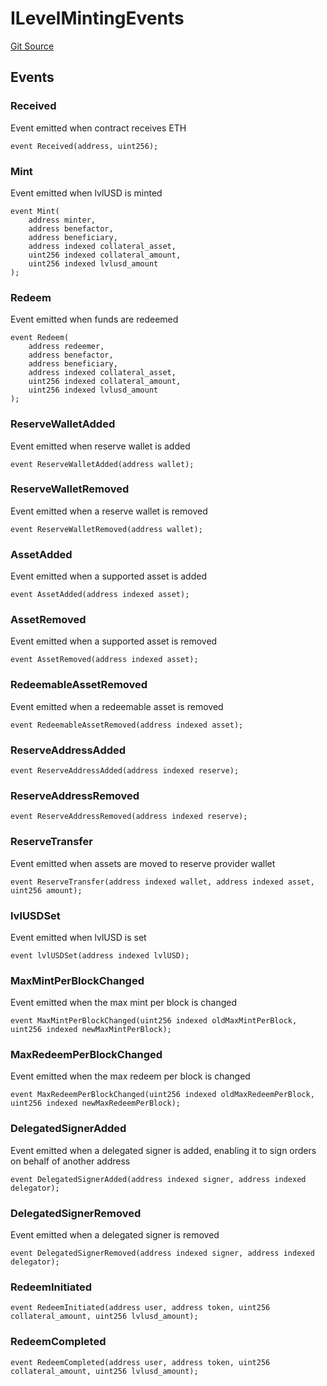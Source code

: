 # ILevelMintingEvents
[Git Source](https://github.com/Level-Money/contracts/blob/6210538f7de83f92b07f38679d7d19520c984a03/src/v1/interfaces/ILevelMintingEvents.sol)


## Events
### Received
Event emitted when contract receives ETH


```solidity
event Received(address, uint256);
```

### Mint
Event emitted when lvlUSD is minted


```solidity
event Mint(
    address minter,
    address benefactor,
    address beneficiary,
    address indexed collateral_asset,
    uint256 indexed collateral_amount,
    uint256 indexed lvlusd_amount
);
```

### Redeem
Event emitted when funds are redeemed


```solidity
event Redeem(
    address redeemer,
    address benefactor,
    address beneficiary,
    address indexed collateral_asset,
    uint256 indexed collateral_amount,
    uint256 indexed lvlusd_amount
);
```

### ReserveWalletAdded
Event emitted when reserve wallet is added


```solidity
event ReserveWalletAdded(address wallet);
```

### ReserveWalletRemoved
Event emitted when a reserve wallet is removed


```solidity
event ReserveWalletRemoved(address wallet);
```

### AssetAdded
Event emitted when a supported asset is added


```solidity
event AssetAdded(address indexed asset);
```

### AssetRemoved
Event emitted when a supported asset is removed


```solidity
event AssetRemoved(address indexed asset);
```

### RedeemableAssetRemoved
Event emitted when a redeemable asset is removed


```solidity
event RedeemableAssetRemoved(address indexed asset);
```

### ReserveAddressAdded

```solidity
event ReserveAddressAdded(address indexed reserve);
```

### ReserveAddressRemoved

```solidity
event ReserveAddressRemoved(address indexed reserve);
```

### ReserveTransfer
Event emitted when assets are moved to reserve provider wallet


```solidity
event ReserveTransfer(address indexed wallet, address indexed asset, uint256 amount);
```

### lvlUSDSet
Event emitted when lvlUSD is set


```solidity
event lvlUSDSet(address indexed lvlUSD);
```

### MaxMintPerBlockChanged
Event emitted when the max mint per block is changed


```solidity
event MaxMintPerBlockChanged(uint256 indexed oldMaxMintPerBlock, uint256 indexed newMaxMintPerBlock);
```

### MaxRedeemPerBlockChanged
Event emitted when the max redeem per block is changed


```solidity
event MaxRedeemPerBlockChanged(uint256 indexed oldMaxRedeemPerBlock, uint256 indexed newMaxRedeemPerBlock);
```

### DelegatedSignerAdded
Event emitted when a delegated signer is added, enabling it to sign orders on behalf of another address


```solidity
event DelegatedSignerAdded(address indexed signer, address indexed delegator);
```

### DelegatedSignerRemoved
Event emitted when a delegated signer is removed


```solidity
event DelegatedSignerRemoved(address indexed signer, address indexed delegator);
```

### RedeemInitiated

```solidity
event RedeemInitiated(address user, address token, uint256 collateral_amount, uint256 lvlusd_amount);
```

### RedeemCompleted

```solidity
event RedeemCompleted(address user, address token, uint256 collateral_amount, uint256 lvlusd_amount);
```

